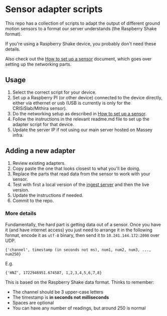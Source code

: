# Sensor adapter scripts

This repo has a collection of scripts to adapt the output of different ground motion sensors to a format our server understands (the Raspberry Shake format).

If you're using a Raspberry Shake device, you probably don't need these details.

Also check out the [How to set up a sensor](https://docs.google.com/document/d/1l8SA2pNLpueWjAy0l3gStlXXv-Tw3wwl3vfgqVdrA8s/edit?usp=sharing) document, which goes over setting up the networking parts.

## Usage

1. Select the correct script for your device.
2. Set up a Raspberry PI (or other device) connected to the device directly, either via ethernet or usb (USB is currently is only for the CRISiSlab/Mithira sensor).
3. Do the networking setup as described in [How to set up a sensor](https://docs.google.com/document/d/1l8SA2pNLpueWjAy0l3gStlXXv-Tw3wwl3vfgqVdrA8s/edit?usp=sharing).
4. Follow the instructions in the relevant readme.md file to set up the adapter script for that device.
5. Update the server IP if not using our main server hosted on Massey infra.

## Adding a new adapter

1. Review existing adapters.
2. Copy paste the one that looks closest to what you'll be doing.
3. Replace the parts that read data from the sensor to work with your sensor.
4. Test with first a local version of the [ingest server](https://github.com/crisislab-platform/ingest-deno) and then the live version.
5. Update the instructions if needed.
6. Commit to the repo.

### More details

Fundamentally, the hard part is getting data out of a sensor. Once you have it (and have internet access) you just need to arrange it in the following format, encode it as `utf-8` binary, then send it to `10.241.144.172:2098` over UDP.

```
{'channel', timestamp (in seconds not ms), num1, num2, num3, ..., num250}
```

E.g.

```
{'HNZ', 1722946951.674587, 1,2,3,4,5,6,7,8}
```

This is based on the Raspberry Shake data format. Thinks to remember:

- The channel should be 3 upper-case letters
- The timestamp is **in seconds not milliseconds**
- Spaces are optional
- You can have any number of readings, but around 250 is normal
